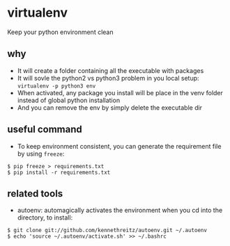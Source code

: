 # virtualenv
Keep your python environment clean

## why
* It will create a folder containing all the executable with packages
* It will sovle the python2 vs python3 problem in you local setup: 
    `virtualenv -p python3 env`
* When activated, any package you install will be place in the venv folder instead of global python installation
* And you can remove the env by simply delete the executable dir

## useful command
* To keep environment consistent, you can generate the requirement file by using `freeze`:

```
$ pip freeze > requirements.txt
$ pip install -r requirements.txt
```

## related tools
* autoenv: automagically activates the environment when you cd into the directory, to install:
```
$ git clone git://github.com/kennethreitz/autoenv.git ~/.autoenv
$ echo 'source ~/.autoenv/activate.sh' >> ~/.bashrc
```
